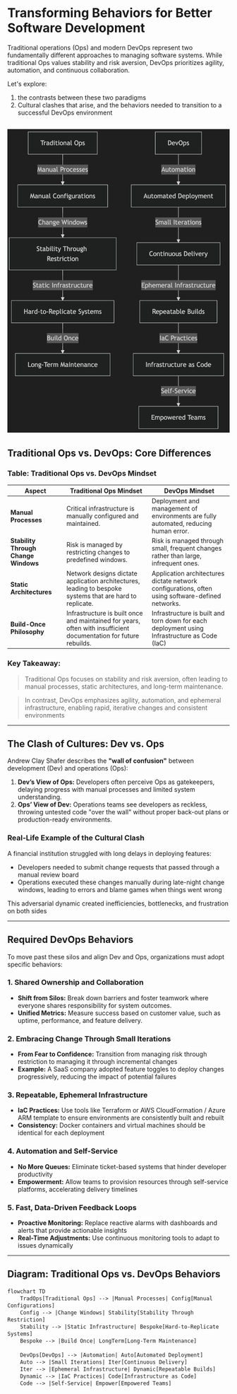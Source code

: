 # Transforming Behaviors for Better Software Development

Traditional operations (Ops) and modern DevOps represent two fundamentally different approaches to managing software systems. While traditional Ops values stability and risk aversion, DevOps prioritizes agility, automation, and continuous collaboration. 


Let's explore:
1. the contrasts between these two paradigms
2. Cultural clashes that arise, and the behaviors needed to transition to a successful DevOps environment


![Diagram-TraditionalOps-vs-DevOps-behaviors](Diagram-TraditionalOps-vs-DevOps-behaviors.png)
---

## Traditional Ops vs. DevOps: Core Differences

### Table: Traditional Ops vs. DevOps Mindset
| **Aspect**                      | **Traditional Ops Mindset**                                                                 | **DevOps Mindset**                                                                                  |
|---------------------------------|---------------------------------------------------------------------------------------------|-----------------------------------------------------------------------------------------------------|
| **Manual Processes**            | Critical infrastructure is manually configured and maintained.                              | Deployment and management of environments are fully automated, reducing human error.                |
| **Stability Through Change Windows** | Risk is managed by restricting changes to predefined windows.                              | Risk is managed through small, frequent changes rather than large, infrequent ones.                 |
| **Static Architectures**        | Network designs dictate application architectures, leading to bespoke systems that are hard to replicate. | Application architectures dictate network configurations, often using software-defined networks.    |
| **Build-Once Philosophy**       | Infrastructure is built once and maintained for years, often with insufficient documentation for future rebuilds. | Infrastructure is built and torn down for each deployment using Infrastructure as Code (IaC)       |

### Key Takeaway:
> Traditional Ops focuses on stability and risk aversion, often leading to manual processes, static architectures, and long-term maintenance. 


> In contrast, DevOps emphasizes agility, automation, and ephemeral infrastructure, enabling rapid, iterative changes and consistent environments

---

## The Clash of Cultures: Dev vs. Ops

Andrew Clay Shafer describes the **"wall of confusion"** between development (Dev) and operations (Ops):
1. **Dev’s View of Ops:** Developers often perceive Ops as gatekeepers, delaying progress with manual processes and limited system understanding.
2. **Ops’ View of Dev:** Operations teams see developers as reckless, throwing untested code "over the wall" without proper back-out plans or production-ready environments.

### Real-Life Example of the Cultural Clash
A financial institution struggled with long delays in deploying features:
- Developers needed to submit change requests that passed through a manual review board
- Operations executed these changes manually during late-night change windows, leading to errors and blame games when things went wrong

This adversarial dynamic created inefficiencies, bottlenecks, and frustration on both sides

---

## Required DevOps Behaviors

To move past these silos and align Dev and Ops, organizations must adopt specific behaviors:

### 1. Shared Ownership and Collaboration
- **Shift from Silos:** Break down barriers and foster teamwork where everyone shares responsibility for system outcomes.
- **Unified Metrics:** Measure success based on customer value, such as uptime, performance, and feature delivery.

### 2. Embracing Change Through Small Iterations
- **From Fear to Confidence:** Transition from managing risk through restriction to managing it through incremental changes
- **Example:** A SaaS company adopted feature toggles to deploy changes progressively, reducing the impact of potential failures

### 3. Repeatable, Ephemeral Infrastructure
- **IaC Practices:** Use tools like Terraform or AWS CloudFormation / Azure ARM template to ensure environments are consistently built and rebuilt
- **Consistency:** Docker containers and virtual machines should be identical for each deployment

### 4. Automation and Self-Service
- **No More Queues:** Eliminate ticket-based systems that hinder developer productivity
- **Empowerment:** Allow teams to provision resources through self-service platforms, accelerating delivery timelines

### 5. Fast, Data-Driven Feedback Loops
- **Proactive Monitoring:** Replace reactive alarms with dashboards and alerts that provide actionable insights
- **Real-Time Adjustments:** Use continuous monitoring tools to adapt to issues dynamically

---

## Diagram: Traditional Ops vs. DevOps Behaviors

```mermaid
flowchart TD
    TradOps[Traditional Ops] --> |Manual Processes| Config[Manual Configurations]
    Config --> |Change Windows| Stability[Stability Through Restriction]
    Stability --> |Static Infrastructure| Bespoke[Hard-to-Replicate Systems]
    Bespoke --> |Build Once| LongTerm[Long-Term Maintenance]

    DevOps[DevOps] --> |Automation| Auto[Automated Deployment]
    Auto --> |Small Iterations| Iter[Continuous Delivery]
    Iter --> |Ephemeral Infrastructure| Dynamic[Repeatable Builds]
    Dynamic --> |IaC Practices| Code[Infrastructure as Code]
    Code --> |Self-Service| Empower[Empowered Teams]
```